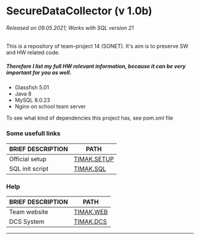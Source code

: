 # SecureDataCollector (v 1.0b)
###### Released on 09.05.2021; Works with SQL version 21


This is a repository of team-project 14 (SONET). It's aim is to preserve SW and HW related code.


##### Therefore I list my full HW relevant information, because it can be very important for you as well.
  - Glassfish 5.01
  - Java 8
  - MySQL 8.0.23
  - Nginx on school team server
  
To see what kind of dependencies this project has, see pom.xml file

### Some usefull links

| BRIEF DESCRIPTION | PATH |
| ------ | ------ |
| Official setup | [TIMAK.SETUP] |
| SQL init script | [TIMAK.SQL] |

### Help

| BRIEF DESCRIPTION | PATH |
| ------ | ------ |
| Team website | [TIMAK.WEB] |
| DCS System | [TIMAK.DCS] |

---

[//]: # (These are reference links used in the body of this note and get stripped out when the markdown processor does its job. There is no need to format nicely because it shouldn't be seen. Thanks SO - http://stackoverflow.com/questions/4823468/store-comments-in-markdown-syntax)


   [TIMAK.SETUP]: <https://drive.google.com/file/d/12LKXHPFGXoIBbkTN65K46eEUTF3nI9Sb/view?usp=sharing>
   [TIMAK.SQL]: <https://drive.google.com/file/d/1EdpjQeBai8ND4qpvn8RVNPXQaGzilRVe/view?usp=sharing>
   [TIMAK.WEB]: <https://team14-20.studenti.fiit.stuba.sk/>
   [TIMAK.DCS]: <https://team14-20.studenti.fiit.stuba.sk/dcs>
   
